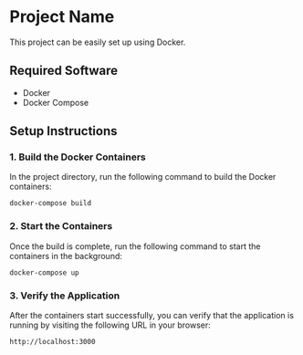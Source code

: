 # Project Name

This project can be easily set up using Docker.

## Required Software

- Docker
- Docker Compose

## Setup Instructions

### 1. Build the Docker Containers
In the project directory, run the following command to build the Docker containers:

```
docker-compose build

```

### 2. Start the Containers
Once the build is complete, run the following command to start the containers in the background:

```
docker-compose up

```

### 3. Verify the Application
After the containers start successfully, you can verify that the application is running by visiting the following URL in your browser:


```
http://localhost:3000

```